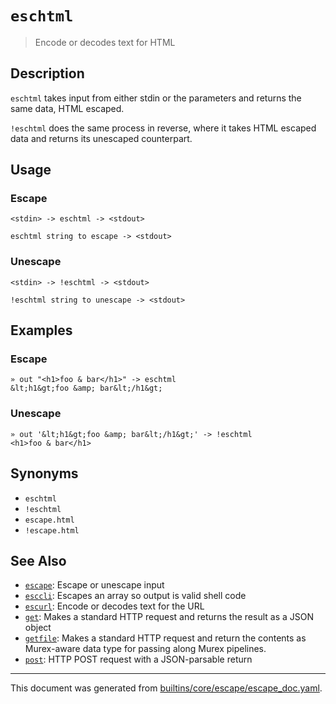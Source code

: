 # `eschtml`

> Encode or decodes text for HTML

## Description

`eschtml` takes input from either stdin or the parameters and returns the same
data, HTML escaped.

`!eschtml` does the same process in reverse, where it takes HTML escaped data
and returns its unescaped counterpart.

## Usage

### Escape

```
<stdin> -> eschtml -> <stdout>

eschtml string to escape -> <stdout>
```

### Unescape

```
<stdin> -> !eschtml -> <stdout>

!eschtml string to unescape -> <stdout>
```

## Examples

### Escape

```
» out "<h1>foo & bar</h1>" -> eschtml
&lt;h1&gt;foo &amp; bar&lt;/h1&gt;
```

### Unescape

```
» out '&lt;h1&gt;foo &amp; bar&lt;/h1&gt;' -> !eschtml
<h1>foo & bar</h1>
```

## Synonyms

* `eschtml`
* `!eschtml`
* `escape.html`
* `!escape.html`


## See Also

* [`escape`](../commands/escape.md):
  Escape or unescape input
* [`esccli`](../commands/esccli.md):
  Escapes an array so output is valid shell code
* [`escurl`](../commands/escurl.md):
  Encode or decodes text for the URL
* [`get`](../commands/get.md):
  Makes a standard HTTP request and returns the result as a JSON object
* [`getfile`](../commands/getfile.md):
  Makes a standard HTTP request and return the contents as Murex-aware data type for passing along Murex pipelines.
* [`post`](../commands/post.md):
  HTTP POST request with a JSON-parsable return

<hr/>

This document was generated from [builtins/core/escape/escape_doc.yaml](https://github.com/lmorg/murex/blob/master/builtins/core/escape/escape_doc.yaml).